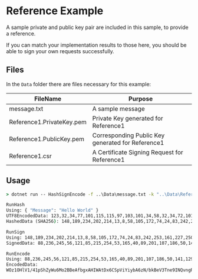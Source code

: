 # Reference Example

A sample private and public key pair are included in this sample, to provide a reference.

If you can match your implementation results to those here, you should be able to sign your own requests successfully.

## Files

In the `Data` folder there are files necessary for this example:

| FileName | Purpose |
|---|---|
| message.txt | A sample message |
| Reference1.PrivateKey.pem | Private Key generated for Reference1 |
| Reference1.PublicKey.pem | Corresponding Public Key generated for Reference1 |
| Reference1.csr | A Certificate Signing Request for Reference1 |

## Usage

```cmd
> dotnet run -- HashSignEncode -f ..\Data\message.txt -k "..\Data\Reference1.PrivateKey.pem"

RunHash
Using: { "Message": "Hello World" }
UTF8EncodedData: 123,32,34,77,101,115,115,97,103,101,34,58,32,34,72,101,108,108,111,32,87,111,114,108,100,34,32,125
HashedData (SHA256): 148,189,234,202,214,13,8,58,105,172,74,24,83,242,253,161,227,250,250,248,102,40,47,23,103,197,125,115,243,112,62,107

RunSign
Using: 148,189,234,202,214,13,8,58,105,172,74,24,83,242,253,161,227,250,250,248,102,40,47,23,103,197,125,115,243,112,62,107
SignedData: 88,236,245,56,121,85,215,254,53,165,40,89,201,107,186,50,141,129,5,224,31,110,12,64,28,133,128,180,60,122,9,42,85,137,136,178,108,14,179,55,246,228,5,229,119,78,119,189,32,212,47,158,4,109,200,202,36,93,81,2,64,252,31,190,196,90,224,53,157,234,214,9,197,3,38,219,27,30,51,39,109,218,75,15,179,39,200,138,49,158,152,170,2,76,74,104,26,168,57,102,51,19,30,179,241,244,203,66,108,199,174,169,48,33,148,101,243,92,193,57,255,202,2,238,24,97,29,249,141,171,54,212,229,163,72,37,17,49,117,182,182,255,190,51,210,178,79,59,217,214,243,147,75,18,112,99,107,0,104,114,119,171,66,195,163,231,13,197,1,158,15,172,40,133,158,68,130,39,111,142,179,83,14,199,207,235,250,132,10,31,163,135,9,164,200,56,12,58,226,96,114,1,91,139,144,54,47,167,115,166,55,80,248,183,48,121,10,6,149,85,210,175,173,33,189,135,202,106,232,29,46,236,187,169,164,101,254,175,38,110,31,24,197,224,138,17,77,246,30,135,175,90,245,151,187,184

RunEncode
Using: 88,236,245,56,121,85,215,254,53,165,40,89,201,107,186,50,141,129,5,224,31,110,12,64,28,133,128,180,60,122,9,42,85,137,136,178,108,14,179,55,246,228,5,229,119,78,119,189,32,212,47,158,4,109,200,202,36,93,81,2,64,252,31,190,196,90,224,53,157,234,214,9,197,3,38,219,27,30,51,39,109,218,75,15,179,39,200,138,49,158,152,170,2,76,74,104,26,168,57,102,51,19,30,179,241,244,203,66,108,199,174,169,48,33,148,101,243,92,193,57,255,202,2,238,24,97,29,249,141,171,54,212,229,163,72,37,17,49,117,182,182,255,190,51,210,178,79,59,217,214,243,147,75,18,112,99,107,0,104,114,119,171,66,195,163,231,13,197,1,158,15,172,40,133,158,68,130,39,111,142,179,83,14,199,207,235,250,132,10,31,163,135,9,164,200,56,12,58,226,96,114,1,91,139,144,54,47,167,115,166,55,80,248,183,48,121,10,6,149,85,210,175,173,33,189,135,202,106,232,29,46,236,187,169,164,101,254,175,38,110,31,24,197,224,138,17,77,246,30,135,175,90,245,151,187,184
EncodedData: 
WOz1OHlV1/41pShZyWu6Mo2BBeAfbgxAHIWAtDx6CSpViYiybA6zN/bkBeV3Tne9INQvngRtyMokXVECQPwfvsRa4DWd6tYJxQMm2xseMydt2ksPsyfIijGemKoCTEpoGqg5ZjMTHrPx9MtCbMeuqTAhlGXzXME5/8oC7hhhHfmNqzbU5aNIJRExdba2/74z0rJPO9nW85NLEnBjawBocnerQsOj5w3FAZ4PrCiFnkSCJ2+Os1MOx8/r+oQKH6OHCaTIOAw64mByAVuLkDYvp3OmN1D4tzB5CgaVVdKvrSG9h8pq6B0u7LuppGX+ryZuHxjF4IoRTfYeh69a9Ze7uA==
```
